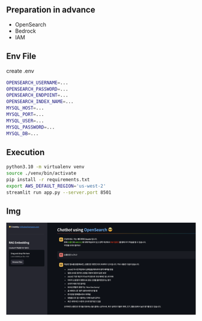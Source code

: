 ## Preparation in advance
- OpenSearch
- Bedrock
- IAM

## Env File
create .env
```bash
OPENSEARCH_USERNAME=...
OPENSEARCH_PASSWORD=...
OPENSEARCH_ENDPOINT=...
OPENSEARCH_INDEX_NAME=...
MYSQL_HOST=...
MYSQL_PORT=...
MYSQL_USER=...
MYSQL_PASSWORD=...
MYSQL_DB=...
```

## Execution
```bash
python3.10 -m virtualenv venv
source ./venv/bin/activate
pip install -r requirements.txt
export AWS_DEFAULT_REGION='us-west-2'
streamlit run app.py --server.port 8501
```

## Img
![alt text](img/image01.png)